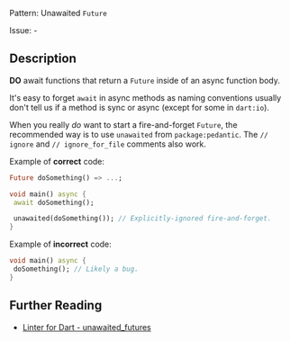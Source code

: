 Pattern: Unawaited `Future`

Issue: -

## Description

**DO** await functions that return a `Future` inside of an async function body.

It's easy to forget `await` in async methods as naming conventions usually don't
tell us if a method is sync or async (except for some in `dart:io`).

When you really _do_ want to start a fire-and-forget `Future`, the recommended
way is to use `unawaited` from `package:pedantic`. The `// ignore` and
`// ignore_for_file` comments also work.

Example of **correct** code:
```dart
Future doSomething() => ...;

void main() async {
 await doSomething();

 unawaited(doSomething()); // Explicitly-ignored fire-and-forget.
}
```

Example of **incorrect** code:
```dart
void main() async {
 doSomething(); // Likely a bug.
}
```

## Further Reading

* [Linter for Dart - unawaited_futures](https://dart.dev/tools/linter-rules/unawaited_futures)